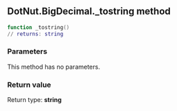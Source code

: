 ## DotNut.BigDecimal._tostring method


```lua
function _tostring()
// returns: string
```


### Parameters

This method has no parameters.

### Return value

Return type: **string**


